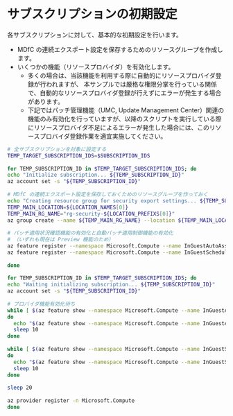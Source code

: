# サブスクリプションの初期設定

各サブスクリプションに対して、基本的な初期設定を行います。

- MDfC の連続エクスポート設定を保存するためのリソースグループを作成します。
- いくつかの機能（リソースプロバイダ）を有効化します。
  - 多くの場合は、当該機能を利用する際に自動的にリソースプロバイダ登録が行われますが、 本サンプルでは厳格な権限分掌を行っている関係で、自動的なリソースプロバイダ登録が行えずにエラーが発生する場合があります。
  - 下記ではパッチ管理機能（UMC, Update Management Center）関連の機能のみ有効化を行っていますが、以降のスクリプトを実行している際にリソースプロバイダ不足によるエラーが発生した場合には、このリソースプロバイダ登録作業を適宜実施してください。

```bash
# 全サブスクリプションを対象に設定する
TEMP_TARGET_SUBSCRIPTION_IDS=$SUBSCRIPTION_IDS
 
for TEMP_SUBSCRIPTION_ID in $TEMP_TARGET_SUBSCRIPTION_IDS; do
echo "Initialize subscription... ${TEMP_SUBSCRIPTION_ID}"
az account set -s "${TEMP_SUBSCRIPTION_ID}"
 
# MDfC の連続エクスポート設定を保存しておくためのリソースグループを作っておく
echo "Creating resource group for security export settings... ${TEMP_SUBSCRIPTION_ID}"
TEMP_MAIN_LOCATION=${LOCATION_NAMES[0]}
TEMP_MAIN_RG_NAME="rg-security-${LOCATION_PREFIXS[0]}"
az group create --name ${TEMP_MAIN_RG_NAME} --location ${TEMP_MAIN_LOCATION}
 
# パッチ適用状況確認機能の有効化と自動パッチ適用制御機能の有効化
# （いずれも現在は Preview 機能のため）
az feature register --namespace Microsoft.Compute --name InGuestAutoAssessmentVMPreview
az feature register --namespace Microsoft.Compute --name InGuestScheduledPatchVMPreview
 
done
 
for TEMP_SUBSCRIPTION_ID in $TEMP_TARGET_SUBSCRIPTION_IDS; do
echo "Waiting initializing subscription... ${TEMP_SUBSCRIPTION_ID}"
az account set -s "${TEMP_SUBSCRIPTION_ID}"
 
# プロバイダ機能有効化待ち
while [ $(az feature show --namespace Microsoft.Compute --name InGuestAutoAssessmentVMPreview --query properties.state -o tsv) != "Registered" ]
do
  echo "$(az feature show --namespace Microsoft.Compute --name InGuestAutoAssessmentVMPreview --query properties.state -o tsv) InGuestAutoAssessmentVMPreview..."
  sleep 10
done
 
while [ $(az feature show --namespace Microsoft.Compute --name InGuestScheduledPatchVMPreview --query properties.state -o tsv) != "Registered" ]
do
  echo "$(az feature show --namespace Microsoft.Compute --name InGuestScheduledPatchVMPreview --query properties.state -o tsv) InGuestScheduledPatchVMPreview..."
  sleep 10
done
 
sleep 20
 
az provider register -n Microsoft.Compute
done
```
